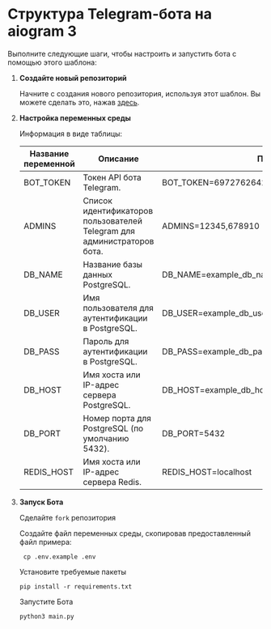 # Структура Telegram-бота на aiogram 3

Выполните следующие шаги, чтобы настроить и запустить бота с помощью этого шаблона:

1. **Создайте новый репозиторий**

    Начните с создания нового репозитория, используя этот шаблон. Вы можете сделать это, нажав [здесь](https://github.com/rafailvv/telegram-bot-stucture).

2. **Настройка переменных среды**

    Информация в виде таблицы:

    | Название переменной | Описание                                                 | Примерное значение                                      |
    |--------------------|----------------------------------------------------------|----------------------------------------------------------|
    | BOT_TOKEN          | Токен API бота Telegram.                                 | BOT_TOKEN=6972762642:AAEQ5k5aI_QfR2UqSYhTUE5zhgZxXPjWv_Y |
    | ADMINS             | Список идентификаторов пользователей Telegram для администраторов бота. | ADMINS=12345,678910                                      |
    | DB_NAME            | Название базы данных PostgreSQL.                         | DB_NAME=example_db_name                                  |
    | DB_USER            | Имя пользователя для аутентификации в PostgreSQL.       | DB_USER=example_db_user                                  |
    | DB_PASS            | Пароль для аутентификации в PostgreSQL.                 | DB_PASS=example_db_password                              |
    | DB_HOST            | Имя хоста или IP-адрес сервера PostgreSQL.              | DB_HOST=example_db_host                                  |
    | DB_PORT            | Номер порта для PostgreSQL (по умолчанию 5432).          | DB_PORT=5432                                             |
    | REDIS_HOST         | Имя хоста или IP-адрес сервера Redis.                   | REDIS_HOST=localhost                                     |


3. **Запуск Бота**

    Сделайте ```fork``` репозитория

    Создайте файл переменных среды, скопировав предоставленный файл примера:

    ```
     cp .env.example .env
     ```

    Установите требуемые пакеты
    ```
    pip install -r requirements.txt
    ```

    Запустите Бота

    ```
    python3 main.py
    ```